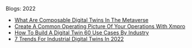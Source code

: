 Blogs: 2022

* [What Are Composable Digital Twins In The Metaverse](resources/faqs/external-content/blogs/2022/what-are-composable-digital-twins-in-the-metaverse.md)
* [Create A Common Operating Picture Of Your Operations With Xmpro](resources/faqs/external-content/blogs/2022/create-a-common-operating-picture-of-your-operations-with-xmpro.md)
* [How To Build A Digital Twin  60 Use Cases By Industry](resources/faqs/external-content/blogs/2022/how-to-build-a-digital-twin--60-use-cases-by-industry.md)
* [7 Trends For Industrial Digital Twins In 2022](resources/faqs/external-content/blogs/2022/7-trends-for-industrial-digital-twins-in-2022.md)
